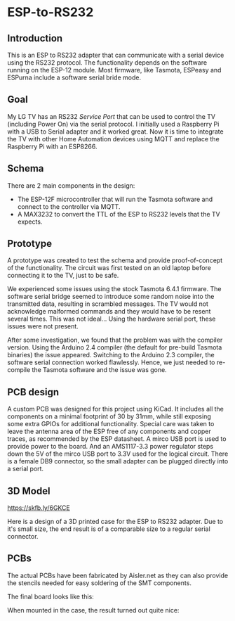 # ESP-to-RS232

## Introduction

This is an ESP to RS232 adapter that can communicate with a serial device using the RS232 protocol.
The functionality depends on the software running on the ESP-12 module. Most firmware, like Tasmota, ESPeasy and ESPurna include a software serial bride mode.

## Goal

My LG TV has an RS232 *Service Port* that can be used to control the TV (including Power On) via the serial protocol. I initially used a Raspberry Pi with a USB to Serial adapter and it worked great.
Now it is time to integrate the TV with other Home Automation devices using MQTT and replace the Raspberry Pi with an ESP8266.

## Schema

There are 2 main components in the design: 
- The ESP-12F microcontroller that will run the Tasmota software and connect to the controller via MQTT.
- A MAX3232 to convert the TTL of the ESP to RS232 levels that the TV expects.

## Prototype

A prototype was created to test the schema and provide proof-of-concept of the functionality. The circuit was first tested on an old laptop before connecting it to the TV, just to be safe.

We experienced some issues using the stock Tasmota 6.4.1 firmware. The software serial bridge seemed to introduce some random noise into the transmitted data, resulting in scrambled messages.
The TV would not acknowledge malformed commands and they would have to be resent several times. This was not ideal... Using the hardware serial port, these issues were not present.

After some investigation, we found that the problem was with the compiler version. Using the Arduino 2.4 compiler (the default for pre-build Tasmota binaries) the issue appeared.
Switching to the Arduino 2.3 compiler, the software serial connection worked flawlessly. Hence, we just needed to re-compile the Tasmota software and the issue was gone.

## PCB design

A custom PCB was designed for this project using KiCad. It includes all the components on a minimal footprint of 30 by 31mm, while still exposing some extra GPIOs for additional functionality.
Special care was taken to leave the antenna area of the ESP free of any components and copper traces, as recommended by the ESP datasheet.
A mirco USB port is used to provide power to the board. And an AMS1117-3.3 power regulator steps down the 5V of the mirco USB port to 3.3V used for the logical circuit.
There is a female DB9 connector, so the small adapter can be plugged directly into a serial port.

## 3D Model

https://skfb.ly/6GKCE

Here is a design of a 3D printed case for the ESP to RS232 adapter. Due to it's small size, the end result is of a comparable size to a regular serial connector.

## PCBs

The actual PCBs have been fabricated by Aisler.net as they can also provide the stencils needed for easy soldering of the SMT components.


The final board looks like this:


When mounted in the case, the result turned out quite nice:

